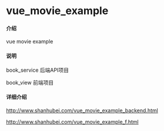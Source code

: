 # vue_movie_example

#### 介绍
vue movie example

#### 说明
book_service 后端API项目


book_view 前端项目

#### 详细介绍
http://www.shanhubei.com/vue_movie_example_backend.html

http://www.shanhubei.com/vue_movie_example_f.html
